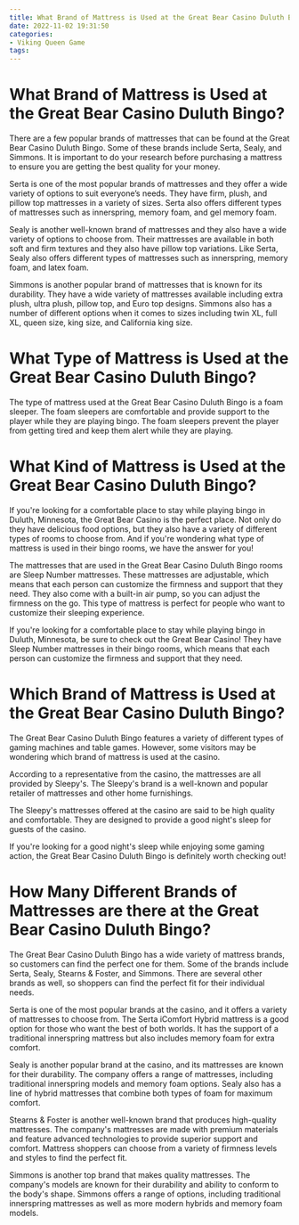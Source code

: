 ```yaml
---
title: What Brand of Mattress is Used at the Great Bear Casino Duluth Bingo
date: 2022-11-02 19:31:50
categories:
- Viking Queen Game
tags:
---
```



#  What Brand of Mattress is Used at the Great Bear Casino Duluth Bingo?

There are a few popular brands of mattresses that can be found at the Great Bear Casino Duluth Bingo. Some of these brands include Serta, Sealy, and Simmons. It is important to do your research before purchasing a mattress to ensure you are getting the best quality for your money. 

Serta is one of the most popular brands of mattresses and they offer a wide variety of options to suit everyone’s needs. They have firm, plush, and pillow top mattresses in a variety of sizes. Serta also offers different types of mattresses such as innerspring, memory foam, and gel memory foam. 

Sealy is another well-known brand of mattresses and they also have a wide variety of options to choose from. Their mattresses are available in both soft and firm textures and they also have pillow top variations. Like Serta, Sealy also offers different types of mattresses such as innerspring, memory foam, and latex foam. 

 Simmons is another popular brand of mattresses that is known for its durability. They have a wide variety of mattresses available including extra plush, ultra plush, pillow top, and Euro top designs. Simmons also has a number of different options when it comes to sizes including twin XL, full XL, queen size, king size, and California king size.

#  What Type of Mattress is Used at the Great Bear Casino Duluth Bingo?

The type of mattress used at the Great Bear Casino Duluth Bingo is a foam sleeper. The foam sleepers are comfortable and provide support to the player while they are playing bingo. The foam sleepers prevent the player from getting tired and keep them alert while they are playing.

#  What Kind of Mattress is Used at the Great Bear Casino Duluth Bingo?

If you're looking for a comfortable place to stay while playing bingo in Duluth, Minnesota, the Great Bear Casino is the perfect place. Not only do they have delicious food options, but they also have a variety of different types of rooms to choose from. And if you're wondering what type of mattress is used in their bingo rooms, we have the answer for you!

The mattresses that are used in the Great Bear Casino Duluth Bingo rooms are Sleep Number mattresses. These mattresses are adjustable, which means that each person can customize the firmness and support that they need. They also come with a built-in air pump, so you can adjust the firmness on the go. This type of mattress is perfect for people who want to customize their sleeping experience.

If you're looking for a comfortable place to stay while playing bingo in Duluth, Minnesota, be sure to check out the Great Bear Casino! They have Sleep Number mattresses in their bingo rooms, which means that each person can customize the firmness and support that they need.

#  Which Brand of Mattress is Used at the Great Bear Casino Duluth Bingo?

The Great Bear Casino Duluth Bingo features a variety of different types of gaming machines and table games. However, some visitors may be wondering which brand of mattress is used at the casino.

According to a representative from the casino, the mattresses are all provided by Sleepy's. The Sleepy's brand is a well-known and popular retailer of mattresses and other home furnishings.

The Sleepy's mattresses offered at the casino are said to be high quality and comfortable. They are designed to provide a good night's sleep for guests of the casino.

If you're looking for a good night's sleep while enjoying some gaming action, the Great Bear Casino Duluth Bingo is definitely worth checking out!

#  How Many Different Brands of Mattresses are there at the Great Bear Casino Duluth Bingo?

The Great Bear Casino Duluth Bingo has a wide variety of mattress brands, so customers can find the perfect one for them. Some of the brands include Serta, Sealy, Stearns & Foster, and Simmons. There are several other brands as well, so shoppers can find the perfect fit for their individual needs.

Serta is one of the most popular brands at the casino, and it offers a variety of mattresses to choose from. The Serta iComfort Hybrid mattress is a good option for those who want the best of both worlds. It has the support of a traditional innerspring mattress but also includes memory foam for extra comfort.

Sealy is another popular brand at the casino, and its mattresses are known for their durability. The company offers a range of mattresses, including traditional innerspring models and memory foam options. Sealy also has a line of hybrid mattresses that combine both types of foam for maximum comfort.

Stearns & Foster is another well-known brand that produces high-quality mattresses. The company's mattresses are made with premium materials and feature advanced technologies to provide superior support and comfort. Mattress shoppers can choose from a variety of firmness levels and styles to find the perfect fit.

 Simmons is another top brand that makes quality mattresses. The company's models are known for their durability and ability to conform to the body's shape. Simmons offers a range of options, including traditional innerspring mattresses as well as more modern hybrids and memory foam models.